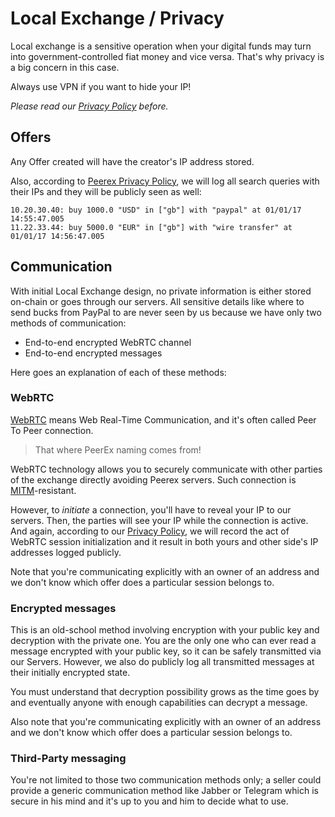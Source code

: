 # Local Exchange / Privacy

Local exchange is a sensitive operation when your digital funds may turn into government-controlled fiat money and vice versa. That's why privacy is a big concern in this case.

<div class="note danger">
  Always use VPN if you want to hide your IP!
</div>

<i class="fa fa-book"></i> *Please read our [Privacy Policy](/overview/privacy.md) before.*

## Offers

Any Offer created will have the creator's IP address stored.

Also, according to [Peerex Privacy Policy](/overview/privacy.md#ip-logging), we will log all search queries with their IPs and they will be publicly seen as well:

```
10.20.30.40: buy 1000.0 "USD" in ["gb"] with "paypal" at 01/01/17 14:55:47.005
11.22.33.44: buy 5000.0 "EUR" in ["gb"] with "wire transfer" at 01/01/17 14:56:47.005
```

## Communication

With initial Local Exchange design, no private information is either stored on-chain or goes through our servers. All sensitive details like where to send bucks from PayPal to are never seen by us because we have only two methods of communication:

* End-to-end encrypted WebRTC channel
* End-to-end encrypted messages

Here goes an explanation of each of these methods:

### WebRTC

[WebRTC](https://webrtc.org) means Web Real-Time Communication, and it's often called Peer To Peer connection.

> That where PeerEx naming comes from! <i class="fa fa-child"></i>

WebRTC technology allows you to securely communicate with other parties of the exchange directly avoiding Peerex servers. Such connection is [MITM](https://en.wikipedia.org/wiki/Man-in-the-middle_attack)-resistant.

However, to *initiate* a connection, you'll have to reveal your IP to our servers. Then, the parties will see your IP while the connection is active. And again, according to our [Privacy Policy](/overview/privacy.md#ip-logging), we will record the act of WebRTC session initialization and it result in both yours and other side's IP addresses logged publicly.

Note that you're communicating explicitly with an owner of an address and we don't know which offer does a particular session belongs to.

### Encrypted messages

This is an old-school method involving encryption with your public key and decryption with the private one. You are the only one who can ever read a message encrypted with your public key, so it can be safely transmitted via our Servers. However, we also do publicly log all transmitted messages at their initially encrypted state.

You must understand that decryption possibility grows as the time goes by and eventually anyone with enough capabilities can decrypt a message.

Also note that you're communicating explicitly with an owner of an address and we don't know which offer does a particular session belongs to.

### Third-Party messaging

You're not limited to those two communication methods only; a seller could provide a generic communication method like Jabber or Telegram which is secure in his mind and it's up to you and him to decide what to use.
